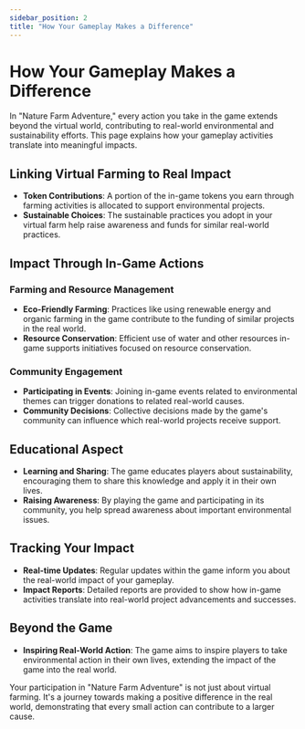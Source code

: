```yaml
---
sidebar_position: 2
title: "How Your Gameplay Makes a Difference"
---
```


# How Your Gameplay Makes a Difference

In "Nature Farm Adventure," every action you take in the game extends beyond the virtual world, contributing to real-world environmental and sustainability efforts. This page explains how your gameplay activities translate into meaningful impacts.

## Linking Virtual Farming to Real Impact

- **Token Contributions**: A portion of the in-game tokens you earn through farming activities is allocated to support environmental projects.
- **Sustainable Choices**: The sustainable practices you adopt in your virtual farm help raise awareness and funds for similar real-world practices.

## Impact Through In-Game Actions

### Farming and Resource Management

- **Eco-Friendly Farming**: Practices like using renewable energy and organic farming in the game contribute to the funding of similar projects in the real world.
- **Resource Conservation**: Efficient use of water and other resources in-game supports initiatives focused on resource conservation.

### Community Engagement

- **Participating in Events**: Joining in-game events related to environmental themes can trigger donations to related real-world causes.
- **Community Decisions**: Collective decisions made by the game's community can influence which real-world projects receive support.

## Educational Aspect

- **Learning and Sharing**: The game educates players about sustainability, encouraging them to share this knowledge and apply it in their own lives.
- **Raising Awareness**: By playing the game and participating in its community, you help spread awareness about important environmental issues.

## Tracking Your Impact

- **Real-time Updates**: Regular updates within the game inform you about the real-world impact of your gameplay.
- **Impact Reports**: Detailed reports are provided to show how in-game activities translate into real-world project advancements and successes.

## Beyond the Game

- **Inspiring Real-World Action**: The game aims to inspire players to take environmental action in their own lives, extending the impact of the game into the real world.

Your participation in "Nature Farm Adventure" is not just about virtual farming. It's a journey towards making a positive difference in the real world, demonstrating that every small action can contribute to a larger cause.
